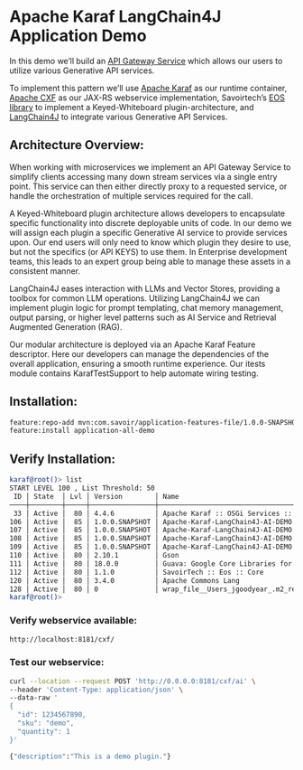 # Apache Karaf LangChain4J Application Demo

In this demo we’ll build an [API Gateway
Service](https://microservices.io/patterns/apigateway.html) which allows
our users to utilize various Generative API services.

To implement this pattern we’ll use [Apache
Karaf](https://karaf.apache.org/) as our runtime container, [Apache
CXF](https://cxf.apache.org/) as our JAX-RS webservice implementation,
Savoirtech’s [EOS library](https://github.com/savoirtech/eos) to
implement a Keyed-Whiteboard plugin-architecture, and
[LangChain4J](https://docs.langchain4j.dev/) to integrate various
Generative API Services.

## Architecture Overview:

When working with microservices we implement an API Gateway Service to
simplify clients accessing many down stream services via a single entry
point. This service can then either directly proxy to a requested
service, or handle the orchestration of multiple services required for
the call.

A Keyed-Whiteboard plugin architecture allows developers to encapsulate
specific functionality into discrete deployable units of code. In our
demo we will assign each plugin a specific Generative AI service to
provide services upon. Our end users will only need to know which plugin
they desire to use, but not the specifics (or API KEYS) to use them. In
Enterprise development teams, this leads to an expert group being able
to manage these assets in a consistent manner.

LangChain4J eases interaction with LLMs and Vector Stores, providing a
toolbox for common LLM operations. Utilizing LangChain4J we can
implement plugin logic for prompt templating, chat memory management,
output parsing, or higher level patterns such as AI Service and
Retrieval Augmented Generation (RAG).

Our modular architecture is deployed via an Apache Karaf Feature
descriptor. Here our developers can manage the dependencies of the
overall application, ensuring a smooth runtime experience. Our itests
module contains KarafTestSupport to help automate wiring testing.

## Installation:

``` bash
feature:repo-add mvn:com.savoir/application-features-file/1.0.0-SNAPSHOT/xml/features
feature:install application-all-demo
```

## Verify Installation:

``` bash
karaf@root()> list
START LEVEL 100 , List Threshold: 50
 ID │ State  │ Lvl │ Version        │ Name
────┼────────┼─────┼────────────────┼────────────────────────────────────────────────────────────────────────────────────
 33 │ Active │  80 │ 4.4.6          │ Apache Karaf :: OSGi Services :: Event
106 │ Active │  85 │ 1.0.0.SNAPSHOT │ Apache-Karaf-LangChain4J-AI-DEMO :: api
107 │ Active │  85 │ 1.0.0.SNAPSHOT │ Apache-Karaf-LangChain4J-AI-DEMO :: impl
108 │ Active │  85 │ 1.0.0.SNAPSHOT │ Apache-Karaf-LangChain4J-AI-DEMO :: plugins
109 │ Active │  85 │ 1.0.0.SNAPSHOT │ Apache-Karaf-LangChain4J-AI-DEMO :: spi
110 │ Active │  80 │ 2.10.1         │ Gson
111 │ Active │  80 │ 18.0.0         │ Guava: Google Core Libraries for Java
112 │ Active │  80 │ 1.1.0          │ SavoirTech :: Eos :: Core
120 │ Active │  80 │ 3.4.0          │ Apache Commons Lang
128 │ Active │  80 │ 0              │ wrap_file__Users_jgoodyear_.m2_repository_com_knuddels_jtokkit_1.1.0_jtokkit-1.1.0.jar
karaf@root()>
```

### Verify webservice available:

``` bash
http://localhost:8181/cxf/
```

### Test our webservice:

``` bash
curl --location --request POST 'http://0.0.0.0:8181/cxf/ai' \
--header 'Content-Type: application/json' \
--data-raw '
{
  "id": 1234567890,
  "sku": "demo",
  "quantity": 1
}'
```

``` bash
{"description":"This is a demo plugin."}
```
